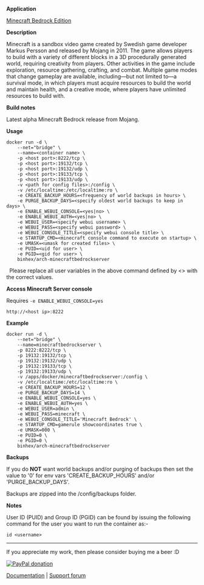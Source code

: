 **Application**

[Minecraft Bedrock Edition](https://www.minecraft.net/en-us/download/server/bedrock)

**Description**

Minecraft is a sandbox video game created by Swedish game developer Markus Persson and released by Mojang in 2011. The game allows players to build with a variety of different blocks in a 3D procedurally generated world, requiring creativity from players. Other activities in the game include exploration, resource gathering, crafting, and combat. Multiple game modes that change gameplay are available, including—but not limited to—a survival mode, in which players must acquire resources to build the world and maintain health, and a creative mode, where players have unlimited resources to build with.

**Build notes**

Latest alpha Minecraft Bedrock release from Mojang.

**Usage**
```
docker run -d \
    --net="bridge" \
    --name=<container name> \
    -p <host port>:8222/tcp \
    -p <host port>:19132/tcp \
    -p <host port>:19132/udp \
    -p <host port>:19133/tcp \
    -p <host port>:19133/udp \
    -v <path for config files>:/config \
    -v /etc/localtime:/etc/localtime:ro \
    -e CREATE_BACKUP_HOURS=<frequency of world backups in hours> \
    -e PURGE_BACKUP_DAYS=<specify oldest world backups to keep in days> \
    -e ENABLE_WEBUI_CONSOLE=<yes|no> \
    -e ENABLE_WEBUI_AUTH=<yes|no> \
    -e WEBUI_USER=<specify webui username> \
    -e WEBUI_PASS=<specify webui password> \
    -e WEBUI_CONSOLE_TITLE=<specify webui console title> \
    -e STARTUP_CMD=<minecraft console command to execute on startup> \
    -e UMASK=<umask for created files> \
    -e PUID=<uid for user> \
    -e PGID=<gid for user> \
    binhex/arch-minecraftbedrockserver
```
&nbsp;
Please replace all user variables in the above command defined by <> with the correct values.

**Access Minecraft Server console**

Requires `-e ENABLE_WEBUI_CONSOLE=yes`

`http://<host ip>:8222`

**Example**
```
docker run -d \
    --net="bridge" \
    --name=minecraftbedrockserver \
    -p 8222:8222/tcp \
    -p 19132:19132/tcp \
    -p 19132:19132/udp \
    -p 19132:19133/tcp \
    -p 19132:19133/udp \
    -v /apps/docker/minecraftbedrockserver:/config \
    -v /etc/localtime:/etc/localtime:ro \
    -e CREATE_BACKUP_HOURS=12 \
    -e PURGE_BACKUP_DAYS=14 \
    -e ENABLE_WEBUI_CONSOLE=yes \
    -e ENABLE_WEBUI_AUTH=yes \
    -e WEBUI_USER=admin \
    -e WEBUI_PASS=minecraft \
    -e WEBUI_CONSOLE_TITLE='Minecraft Bedrock' \
    -e STARTUP_CMD=gamerule showcoordinates true \
    -e UMASK=000 \
    -e PUID=0 \
    -e PGID=0 \
    binhex/arch-minecraftbedrockserver
```
**Backups**

If you do **NOT** want world backups and/or purging of backups then set the value to '0' for env vars 'CREATE_BACKUP_HOURS' and/or 'PURGE_BACKUP_DAYS'.

Backups are zipped into the /config/backups folder.

**Notes**

User ID (PUID) and Group ID (PGID) can be found by issuing the following command for the user you want to run the container as:-

```
id <username>
```
___
If you appreciate my work, then please consider buying me a beer  :D

[![PayPal donation](https://www.paypal.com/en_US/i/btn/btn_donate_SM.gif)](https://www.paypal.com/cgi-bin/webscr?cmd=_s-xclick&hosted_button_id=MM5E27UX6AUU4)

[Documentation](https://github.com/binhex/documentation) | [Support forum](https://forums.unraid.net/topic/84905-support-binhex-minecraftbedrockserver/)